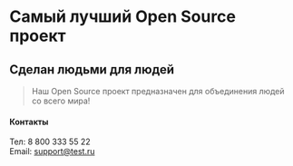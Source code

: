# Самый лучший Open Source проект

## Сделан людьми для людей

> Наш Open Source проект предназначен для объединения людей со всего мира!

#### Контакты  
Тел: 8 800 333 55 22  
Email: [support@test.ru](support@test.ru)
